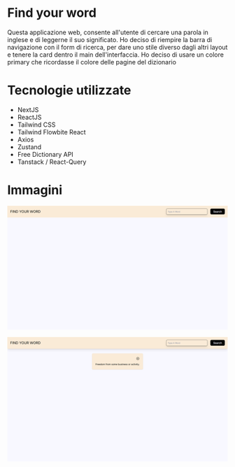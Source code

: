 # Find your word

Questa applicazione web, consente all'utente di cercare una parola in inglese e di leggerne il suo significato. Ho deciso di riempire la barra di navigazione con il form di ricerca, per dare uno stile diverso dagli altri layout e tenere la card dentro il main dell'interfaccia. Ho deciso di usare un colore primary che ricordasse il colore delle pagine del dizionario

# Tecnologie utilizzate
- NextJS
- ReactJS
- Tailwind CSS
- Tailwind Flowbite React
- Axios
- Zustand
- Free Dictionary API
- Tanstack / React-Query

# Immagini

![Landing](public/screenshots/landing.png)

![WordCard](public/screenshots/wordCard.png)
